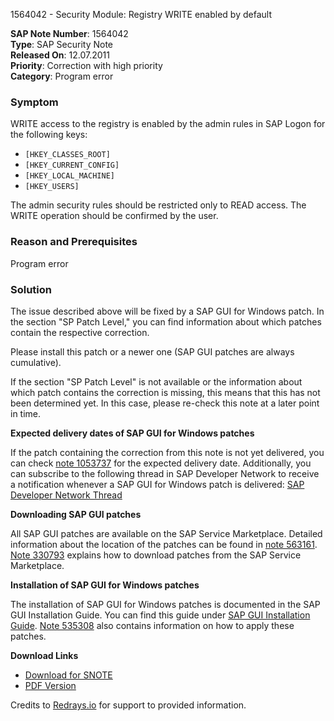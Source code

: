1564042 - Security Module: Registry WRITE enabled by default

**SAP Note Number**: 1564042  
**Type**: SAP Security Note  
**Released On**: 12.07.2011  
**Priority**: Correction with high priority  
**Category**: Program error  

### Symptom
WRITE access to the registry is enabled by the admin rules in SAP Logon for the following keys:
- `[HKEY_CLASSES_ROOT]`
- `[HKEY_CURRENT_CONFIG]`
- `[HKEY_LOCAL_MACHINE]`
- `[HKEY_USERS]`

The admin security rules should be restricted only to READ access. The WRITE operation should be confirmed by the user.

### Reason and Prerequisites
Program error

### Solution
The issue described above will be fixed by a SAP GUI for Windows patch. In the section "SP Patch Level," you can find information about which patches contain the respective correction.

Please install this patch or a newer one (SAP GUI patches are always cumulative).

If the section "SP Patch Level" is not available or the information about which patch contains the correction is missing, this means that this has not been determined yet. In this case, please re-check this note at a later point in time.

**Expected delivery dates of SAP GUI for Windows patches**

If the patch containing the correction from this note is not yet delivered, you can check [note 1053737](https://me.sap.com/notes/1053737) for the expected delivery date. Additionally, you can subscribe to the following thread in SAP Developer Network to receive a notification whenever a SAP GUI for Windows patch is delivered: [SAP Developer Network Thread](https://forums.sdn.sap.com/thread.jspa?threadID=449137&tstart=0)

**Downloading SAP GUI patches**

All SAP GUI patches are available on the SAP Service Marketplace. Detailed information about the location of the patches can be found in [note 563161](https://me.sap.com/notes/563161). [Note 330793](https://me.sap.com/notes/330793) explains how to download patches from the SAP Service Marketplace.

**Installation of SAP GUI for Windows patches**

The installation of SAP GUI for Windows patches is documented in the SAP GUI Installation Guide. You can find this guide under [SAP GUI Installation Guide](https://me.sap.com/sdn/sap-gui). [Note 535308](https://me.sap.com/notes/535308) also contains information on how to apply these patches.

**Download Links**
- [Download for SNOTE](https://notesdownloads.sap.com/note/0040000017188072017)
- [PDF Version](https://userapps.support.sap.com/sap/support/sfm/notes/print/0001564042?language=en-US&token=42039CC73E23D2511C1E3B73DCFDBDB8)

Credits to [Redrays.io](https://redrays.io) for support to provided information.